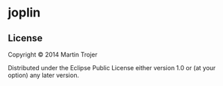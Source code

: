 # joplin

## License

Copyright © 2014 Martin Trojer

Distributed under the Eclipse Public License either version 1.0 or (at
your option) any later version.
